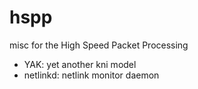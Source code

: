 # hspp
misc for the High Speed Packet Processing

- YAK: yet another kni model
- netlinkd: netlink monitor daemon

